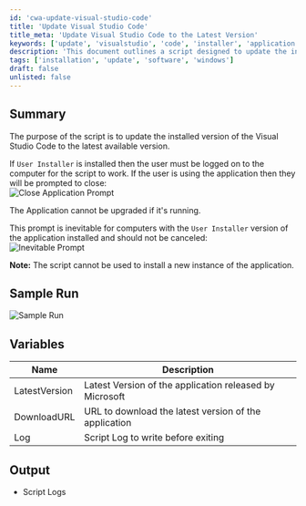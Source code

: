 ```yaml
---
id: 'cwa-update-visual-studio-code'
title: 'Update Visual Studio Code'
title_meta: 'Update Visual Studio Code to the Latest Version'
keywords: ['update', 'visualstudio', 'code', 'installer', 'application']
description: 'This document outlines a script designed to update the installed version of Visual Studio Code to the latest available version. It includes details on user requirements, prompts during the update process, and variables used within the script.'
tags: ['installation', 'update', 'software', 'windows']
draft: false
unlisted: false
---
```

## Summary

The purpose of the script is to update the installed version of the Visual Studio Code to the latest available version.

If `User Installer` is installed then the user must be logged on to the computer for the script to work. If the user is using the application then they will be prompted to close:  
![Close Application Prompt](5078775/docs/13062905/images/18674349)

The Application cannot be upgraded if it's running.  

This prompt is inevitable for computers with the `User Installer` version of the application installed and should not be canceled:  
![Inevitable Prompt](5078775/docs/13062905/images/18674361)

**Note:** The script cannot be used to install a new instance of the application.

## Sample Run

![Sample Run](5078775/docs/13062905/images/18674401)

## Variables

| Name          | Description                                         |
|---------------|-----------------------------------------------------|
| LatestVersion | Latest Version of the application released by Microsoft |
| DownloadURL   | URL to download the latest version of the application |
| Log           | Script Log to write before exiting                   |

## Output

- Script Logs


